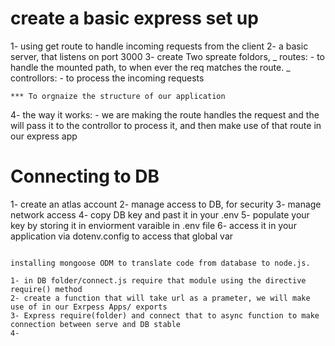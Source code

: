 # create a basic express set up

1- using get route to handle incoming requests from the client
2- a basic server, that listens on port 3000
3- create Two spreate foldors,
_ routes: - to handle the mounted path, to when ever the req matches the route.
_ controllors: - to process the incoming requests

    *** To orgnaize the structure of our application

4- the way it works: - we are making the route handles the request and the will pass it
to the controllor to process it, and then make use of that route in our express app

# Connecting to DB

1- create an atlas account
2- manage access to DB, for security
3- manage network access
4- copy DB key and past it in your .env
5- populate your key by storing it in enviorment varaible in .env file
6- access it in your application via dotenv.config to access that global var

```

installing mongoose ODM to translate code from database to node.js.

1- in DB folder/connect.js require that module using the directive require() method
2- create a function that will take url as a prameter, we will make use of in our Exrpess Apps/ exports
3- Express require(folder) and connect that to async function to make connection between serve and DB stable
4-

```
